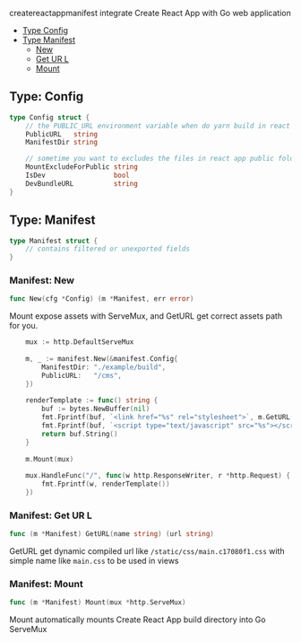 

createreactappmanifest integrate Create React App with Go web application




* [Type Config](#type-config)
* [Type Manifest](#type-manifest)
  * [New](#manifest-new)
  * [Get UR L](#manifest-get-ur-l)
  * [Mount](#manifest-mount)






## Type: Config
``` go
type Config struct {
    // the PUBLIC_URL environment variable when do yarn build in react app
    PublicURL   string
    ManifestDir string

    // sometime you want to excludes the files in react app public folder.
    MountExcludeForPublic string
    IsDev                 bool
    DevBundleURL          string
}
```









## Type: Manifest
``` go
type Manifest struct {
    // contains filtered or unexported fields
}
```






### Manifest: New
``` go
func New(cfg *Config) (m *Manifest, err error)
```

Mount expose assets with ServeMux, and GetURL get correct assets path for you.
```go
	mux := http.DefaultServeMux
	
	m, _ := manifest.New(&manifest.Config{
	    ManifestDir: "./example/build",
	    PublicURL:   "/cms",
	})
	
	renderTemplate := func() string {
	    buf := bytes.NewBuffer(nil)
	    fmt.Fprintf(buf, `<link href="%s" rel="stylesheet">`, m.GetURL("main.css"))
	    fmt.Fprintf(buf, `<script type="text/javascript" src="%s"></script>`, m.GetURL("main.js"))
	    return buf.String()
	}
	
	m.Mount(mux)
	
	mux.HandleFunc("/", func(w http.ResponseWriter, r *http.Request) {
	    fmt.Fprintf(w, renderTemplate())
	})
```



### Manifest: Get UR L
``` go
func (m *Manifest) GetURL(name string) (url string)
```
GetURL get dynamic compiled url like `/static/css/main.c17080f1.css` with simple name like `main.css` to be used in views




### Manifest: Mount
``` go
func (m *Manifest) Mount(mux *http.ServeMux)
```
Mount automatically mounts Create React App build directory into Go ServeMux





